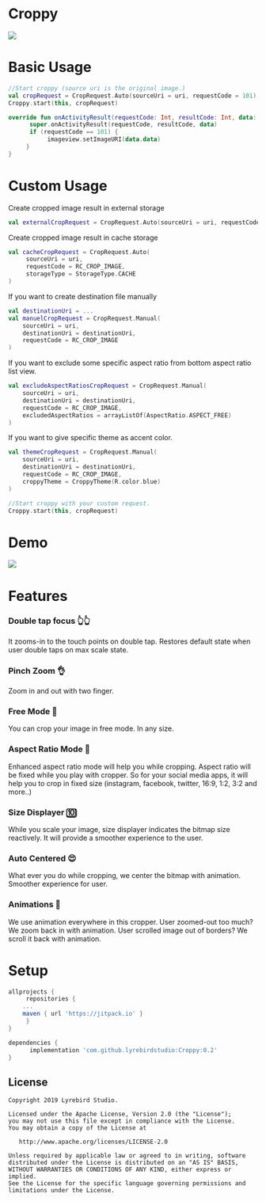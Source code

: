 # Croppy
<img src="https://raw.githubusercontent.com/lyrebirdstudio/Croppy/master/art/art.png"/>

# Basic Usage
```kotlin
//Start croppy (source uri is the original image.)
val cropRequest = CropRequest.Auto(sourceUri = uri, requestCode = 101)
Croppy.start(this, cropRequest)
```
```kotlin
override fun onActivityResult(requestCode: Int, resultCode: Int, data: Intent?) {
      super.onActivityResult(requestCode, resultCode, data)
      if (requestCode == 101) {
           imageview.setImageURI(data.data)
     }
}
```

# Custom Usage

Create cropped image result in external storage
```kotlin
val externalCropRequest = CropRequest.Auto(sourceUri = uri, requestCode = RC_CROP_IMAGE)
```

Create cropped image result in cache storage
```kotlin
val cacheCropRequest = CropRequest.Auto(
     sourceUri = uri,
     requestCode = RC_CROP_IMAGE,
     storageType = StorageType.CACHE
)
```

If you want to create destination file manually

```kotlin
val destinationUri = ...
val manuelCropRequest = CropRequest.Manual(
    sourceUri = uri,
    destinationUri = destinationUri,
    requestCode = RC_CROP_IMAGE
)
```

If you want to exclude some specific aspect ratio from bottom aspect ratio list view.

```kotlin
val excludeAspectRatiosCropRequest = CropRequest.Manual(
    sourceUri = uri,     
    destinationUri = destinationUri,
    requestCode = RC_CROP_IMAGE,
    excludedAspectRatios = arrayListOf(AspectRatio.ASPECT_FREE)
)
```

If you want to give specific theme as accent color.
```kotlin
val themeCropRequest = CropRequest.Manual(
    sourceUri = uri,
    destinationUri = destinationUri,
    requestCode = RC_CROP_IMAGE,
    croppyTheme = CroppyTheme(R.color.blue)
)
```

```kotlin
//Start croppy with your custom request.
Croppy.start(this, cropRequest)
```

# Demo
<img src="https://github.com/lyrebirdstudio/Croppy/blob/master/art/artgif.gif?raw=true"/>

# Features

### Double tap focus 👆👆
It zooms-in to the touch points on double tap. Restores default state when user double taps on max scale state.

### Pinch Zoom 👌
Zoom in and out with two finger.

### Free Mode 🤟
You can crop your image in free mode. In any size.

### Aspect Ratio Mode 📱
Enhanced aspect ratio mode will help you while cropping. Aspect ratio will be fixed while you play with cropper. So for your social media apps, it will help you to crop in fixed size (instagram, facebook, twitter, 16:9, 1:2, 3:2 and more..)

### Size Displayer 🔟
While you scale your image, size displayer indicates the bitmap size reactively. It will provide a smoother experience to the user.

### Auto Centered 😍
What ever you do while cropping, we center the bitmap with animation. Smoother experience for user.

### Animations 🌟 
We use animation everywhere in this cropper. User zoomed-out too much? We zoom back in with animation. User scrolled image out of borders? We scroll it back with animation.

# Setup
```groovy
allprojects {
     repositories {
	...
	maven { url 'https://jitpack.io' }
     }
}
```
```groovy
dependencies {
      implementation 'com.github.lyrebirdstudio:Croppy:0.2'
}
```

License
--------


    Copyright 2019 Lyrebird Studio.

    Licensed under the Apache License, Version 2.0 (the "License");
    you may not use this file except in compliance with the License.
    You may obtain a copy of the License at

       http://www.apache.org/licenses/LICENSE-2.0

    Unless required by applicable law or agreed to in writing, software
    distributed under the License is distributed on an "AS IS" BASIS,
    WITHOUT WARRANTIES OR CONDITIONS OF ANY KIND, either express or implied.
    See the License for the specific language governing permissions and
    limitations under the License.


